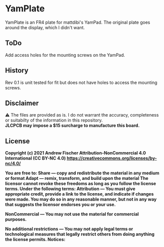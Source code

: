 # YamPlate

YamPlate is an FR4 plate for mattdibi's YamPad. The original plate goes around the display, which I didn't want.
 


## ToDo
Add access holes for the mounting screws on the YamPad.

## History
Rev 0.1 is unit tested for fit but does not have holes to access the mounting screws. 

## Disclaimer
:warning:  The files are provided as is.  I do not warrant the accuracy, completeness or suitabilty of the information in this repository. <br>
<b>JLCPCB may impose a $15 surcharge to manufacture this board. 

## License

Copyright (c) 2021 Andrew Fischer
Attribution-NonCommercial 4.0 International (CC BY-NC 4.0)
https://creativecommons.org/licenses/by-nc/4.0/

You are free to:
Share — copy and redistribute the material in any medium or format
Adapt — remix, transform, and build upon the material
The licensor cannot revoke these freedoms as long as you follow the license terms.
Under the following terms:
Attribution — You must give appropriate credit, provide a link to the license, and indicate if changes were made. You may do so in any reasonable manner, but not in any way that suggests the licensor endorses you or your use.

NonCommercial — You may not use the material for commercial purposes.

No additional restrictions — You may not apply legal terms or technological measures that legally restrict others from doing anything the license permits.
Notices:
